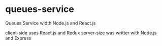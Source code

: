 # queues-service
Queues Service width Node.js and React.js

client-side uses React.js and Redux
server-size was writter with Node.js and Express
